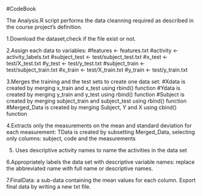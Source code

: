 #CodeBook

The Analysis.R script performs the data cleanning required as described in the course project’s definition.

1.Download the dataset,check if the file exist or not.

2.Assign each data to variables:
#features <- features.txt 
#activity <- activity_labels.txt
#subject_test <- test/subject_test.txt
#x_test <- test/X_test.txt 
#y_test <- test/y_test.txt 
#subject_train <- test/subject_train.txt
#x_train <- test/X_train.txt 
#y_train <- test/y_train.txt

3.Merges the training and the test sets to create one data set:
#Xdata is created by merging x_train and x_test using rbind() function
#Ydata is created by merging y_train and y_test using rbind() function
#Subject is created by merging subject_train and subject_test using rbind() function
#Merged_Data is created by merging Subject, Y and X using cbind() function

4.Extracts only the measurements on the mean and standard deviation for each measurement:
TData is created by subsetting Merged_Data, selecting only columns: subject, code and the measurements 

5. Uses descriptive activity names to name the activities in the data set

6.Appropriately labels the data set with descriptive variable names:
replace the abbreviated name with full name or descriptive names.

7.FinalData: a sub-data containing the mean values for each column. Export final data by writing a new txt file.

